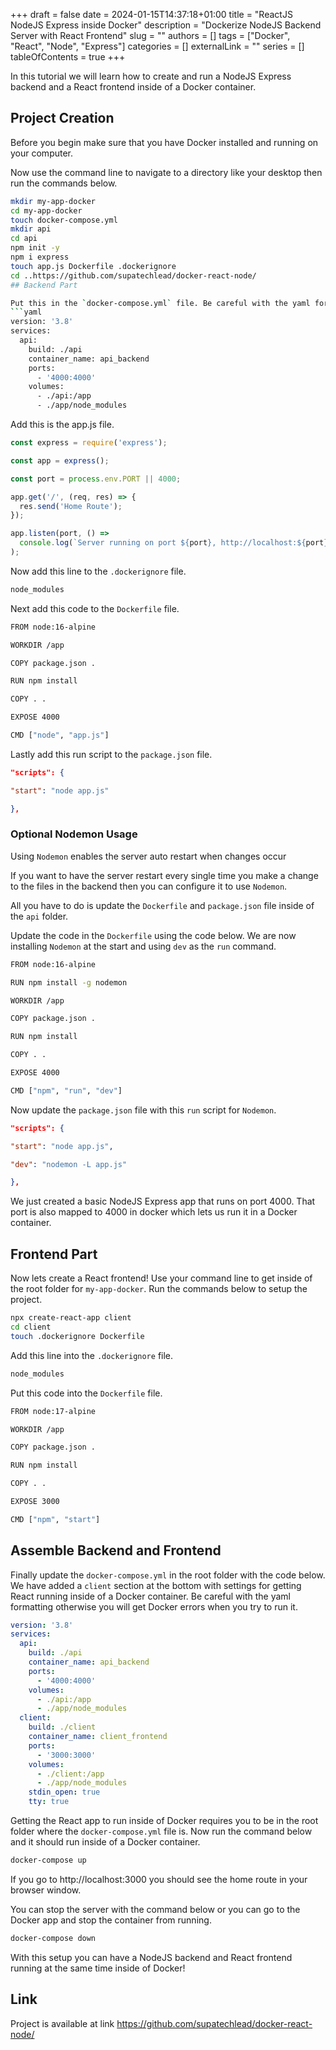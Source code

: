 +++ 
draft = false
date = 2024-01-15T14:37:18+01:00
title = "ReactJS NodeJS Express inside Docker"
description = "Dockerize NodeJS Backend Server with React Frontend"
slug = ""
authors = []
tags = ["Docker", "React", "Node", "Express"]
categories = []
externalLink = ""
series = []
tableOfContents = true
+++

In this tutorial we will learn how to create and run a NodeJS Express backend and a React frontend inside of a Docker container.

## Project Creation

Before you begin make sure that you have Docker installed and running on your computer.

Now use the command line to navigate to a directory like your desktop then run the commands below.

```bash
mkdir my-app-docker
cd my-app-docker
touch docker-compose.yml
mkdir api
cd api
npm init -y
npm i express
touch app.js Dockerfile .dockerignore
cd ..https://github.com/supatechlead/docker-react-node/
## Backend Part

Put this in the `docker-compose.yml` file. Be careful with the yaml formatting otherwise you will get Docker errors when you try to run it.
```yaml
version: '3.8'
services:
  api:
    build: ./api
    container_name: api_backend
    ports:
      - '4000:4000'
    volumes:
      - ./api:/app
      - ./app/node_modules
```

Add this is the app.js file.
```javascript
const express = require('express');

const app = express();

const port = process.env.PORT || 4000;

app.get('/', (req, res) => {
  res.send('Home Route');
});

app.listen(port, () =>
  console.log(`Server running on port ${port}, http://localhost:${port}`)
);
```

Now add this line to the `.dockerignore` file.
```bash
node_modules
```

Next add this code to the `Dockerfile` file.
```bash
FROM node:16-alpine

WORKDIR /app

COPY package.json .

RUN npm install

COPY . .

EXPOSE 4000

CMD ["node", "app.js"]
```

Lastly add this run script to the `package.json` file.
```json
"scripts": {

"start": "node app.js"

},
```
### Optional Nodemon Usage

Using `Nodemon` enables the server auto restart when changes occur

If you want to have the server restart every single time you make a change to the files in the backend then you can configure it to use `Nodemon`.

All you have to do is update the `Dockerfile` and `package.json` file inside of the `api` folder.

Update the code in the `Dockerfile` using the code below. We are now installing `Nodemon` at the start and using `dev` as the `run` command.

```bash
FROM node:16-alpine

RUN npm install -g nodemon

WORKDIR /app

COPY package.json .

RUN npm install

COPY . .

EXPOSE 4000

CMD ["npm", "run", "dev"]
```

Now update the `package.json` file with this `run` script for `Nodemon`.
```json
"scripts": {

"start": "node app.js",

"dev": "nodemon -L app.js"

},
```
We just created a basic NodeJS Express app that runs on port 4000. That port is also mapped to 4000 in docker which lets us run it in a Docker container.

## Frontend Part

Now lets create a React frontend! Use your command line to get inside of the root folder for `my-app-docker`. Run the commands below to setup the project.
```bash
npx create-react-app client
cd client
touch .dockerignore Dockerfile
```

Add this line into the `.dockerignore` file.
```bash
node_modules
```

Put this code into the `Dockerfile` file.
```bash
FROM node:17-alpine

WORKDIR /app

COPY package.json .

RUN npm install

COPY . .

EXPOSE 3000

CMD ["npm", "start"]
```
## Assemble Backend and Frontend

Finally update the `docker-compose.yml` in the root folder with the code below. We have added a `client` section at the bottom with settings for getting React running inside of a Docker container. Be careful with the yaml formatting otherwise you will get Docker errors when you try to run it.
```yaml
version: '3.8'
services:
  api:
    build: ./api
    container_name: api_backend
    ports:
      - '4000:4000'
    volumes:
      - ./api:/app
      - ./app/node_modules
  client:
    build: ./client
    container_name: client_frontend
    ports:
      - '3000:3000'
    volumes:
      - ./client:/app
      - ./app/node_modules
    stdin_open: true
    tty: true
```

Getting the React app to run inside of Docker requires you to be in the root folder where the `docker-compose.yml` file is. Now run the command below and it should run inside of a Docker container.
```bash
docker-compose up
```
If you go to http://localhost:3000 you should see the home route in your browser window.

You can stop the server with the command below or you can go to the Docker app and stop the container from running.
```bash
docker-compose down
```
With this setup you can have a NodeJS backend and React frontend running at the same time inside of Docker! 

## Link

Project is available at link https://github.com/supatechlead/docker-react-node/